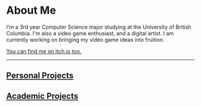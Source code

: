 # About Me

I'm a 3rd year Computer Science major studying at the University of British Columbia.
I'm also a video game enthusiast, and a digital artist. I am currently working on bringing my video game ideas into fruition.

[You can find me on itch.io too.](https://tocshi.itch.io/)

---

## [Personal Projects](./personal_projects.md)

## [Academic Projects](./academic_projects.md)
